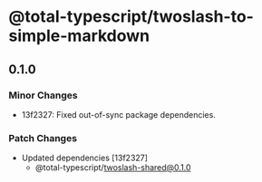 # @total-typescript/twoslash-to-simple-markdown

## 0.1.0

### Minor Changes

- 13f2327: Fixed out-of-sync package dependencies.

### Patch Changes

- Updated dependencies [13f2327]
  - @total-typescript/twoslash-shared@0.1.0
